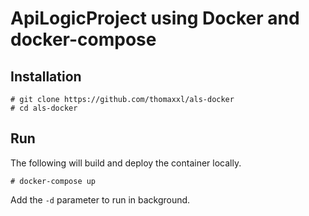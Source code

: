 # ApiLogicProject using Docker and docker-compose

## Installation

```
# git clone https://github.com/thomaxxl/als-docker
# cd als-docker
```

## Run

The following will build and deploy the container locally.

```
# docker-compose up
```

Add the `-d` parameter to run in background.


